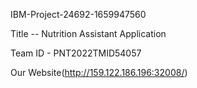 IBM-Project-24692-1659947560


Title -- Nutrition Assistant Application


Team ID - PNT2022TMID54057


Our Website(http://159.122.186.196:32008/)